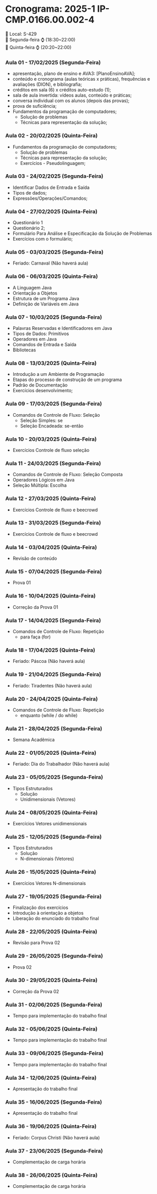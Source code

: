 # Cronograma: 2025-1 IP-CMP.0166.00.002-4
  
🚩 Local: S-429  
📆 Segunda-feira ⌚ (18:30\~22:00)  
📆 Quinta-feira ⌚ (20:20\~22:00)

### Aula 01 - 17/02/2025 (Segunda-Feira) 
- apresentação, plano de ensino e AVA3: [PlanoEnsinoAVA];  
- conteúdo e cronograma (aulas teóricas x práticas), frequências e avaliações (DION), e bibliografia;  
- créditos em sala (6) x créditos auto-estudo (1);  
- sala de aula invertida: vídeos aulas, conteúdo e práticas;  
- conversa individual com os alunos (depois das provas);  
- prova de suficiência; 
- Fundamentos da programação de computadores;  
    - Solução de problemas  
    - Técnicas para representação da solução;  
### Aula 02 - 20/02/2025 (Quinta-Feira) 
- Fundamentos da programação de computadores;  
    - Solução de problemas  
    - Técnicas para representação da solução;  
    - Exercícios - Pseudolinguagem;  
### Aula 03 - 24/02/2025 (Segunda-Feira) 
- Identificar Dados de Entrada e Saída​  
- Tipos de dados;  
- Expressões/Operações/Comandos; 
### Aula 04 - 27/02/2025 (Quinta-Feira) 
- Questionário 1  
- Questionário 2;  
- Formulário Para Análise e Especificação da Solução de Problemas  
- Exercícios com o formulário; 
### Aula 05 - 03/03/2025 (Segunda-Feira) 
- Feriado: Carnaval (Não haverá aula)  
### Aula 06 - 06/03/2025 (Quinta-Feira) 
- A Linguagem Java  
- Orientação a Objetos​  
- Estrutura de um Programa Java​  
- Definição de Variáveis em Java​  
### Aula 07 - 10/03/2025 (Segunda-Feira)  
- Palavras Reservadas e Identificadores em Java  
- Tipos de Dados: Primitivos  
- Operadores em Java  
- Comandos de Entrada e Saída  
- Bibliotecas  
### Aula 08 - 13/03/2025 (Quinta-Feira) 
- Introdução a um Ambiente de Programação  
- Etapas do processo de construção de um programa​
- Padrão de Documentação
- Exercícios desenvolvimento;
### Aula 09 - 17/03/2025 (Segunda-Feira)  
- Comandos de Controle de Fluxo​: Seleção
    - Seleção Simples: se  
    - Seleção Encadeada: se-então  
### Aula 10 - 20/03/2025 (Quinta-Feira) 
- Exercícios Controle de fluxo seleção
### Aula 11 - 24/03/2025 (Segunda-Feira)  
- Comandos de Controle de Fluxo​: Seleção Composta  
- Operadores Lógicos em Java  
- Seleção Múltipla: Escolha  
### Aula 12 - 27/03/2025 (Quinta-Feira) 
- Exercícios Controle de fluxo e beecrowd  
### Aula 13 - 31/03/2025 (Segunda-Feira)  
- Exercícios Controle de fluxo e beecrowd  
### Aula 14 - 03/04/2025 (Quinta-Feira)  
- Revisão de conteúdo
### Aula 15 - 07/04/2025 (Segunda-Feira)  
- Prova 01  
### Aula 16 - 10/04/2025 (Quinta-Feira)  
- Correção da Prova 01  
### Aula 17 - 14/04/2025 (Segunda-Feira)  
- Comandos de Controle de Fluxo​: Repetição  
    - para faça (for)  
### Aula 18 - 17/04/2025 (Quinta-Feira)  
- Feriado: Páscoa (Não haverá aula)  
### Aula 19 - 21/04/2025 (Segunda-Feira)  
- Feriado: Tiradentes (Não haverá aula)  
### Aula 20 - 24/04/2025 (Quinta-Feira)  
- Comandos de Controle de Fluxo​: Repetição  
    - enquanto (while / do while)  
### Aula 21 - 28/04/2025 (Segunda-Feira) 
- Semana Acadêmica
### Aula 22 - 01/05/2025 (Quinta-Feira) 
- Feriado: Dia do Trabalhador (Não haverá aula)
### Aula 23 - 05/05/2025 (Segunda-Feira)  
- Tipos Estruturados  
    - Solução  
    - Unidimensionais (Vetores)
### Aula 24 - 08/05/2025 (Quinta-Feira)  
- Exercícios Vetores unidimensionais
### Aula 25 - 12/05/2025 (Segunda-Feira)  
- Tipos Estruturados  
    - Solução  
    - N-dimensionais (Vetores)  
### Aula 26 - 15/05/2025 (Quinta-Feira)  
- Exercícios Vetores N-dimensionais
### Aula 27 - 19/05/2025 (Segunda-Feira)  
- Finalização dos exercícios  
- Introdução à orientação a objetos  
- Liberação do enunciado do trabalho final  
### Aula 28 - 22/05/2025 (Quinta-Feira)  
- Revisão para Prova 02
### Aula 29 - 26/05/2025 (Segunda-Feira)  
- Prova 02  
### Aula 30 - 29/05/2025 (Quinta-Feira)  
- Correção da Prova 02  
### Aula 31 - 02/06/2025 (Segunda-Feira)  
- Tempo para implementação do trabalho final  
### Aula 32 - 05/06/2025 (Quinta-Feira)  
- Tempo para implementação do trabalho final  
### Aula 33 - 09/06/2025 (Segunda-Feira)  
- Tempo para implementação do trabalho final  
### Aula 34 - 12/06/2025 (Quinta-Feira)  
- Apresentação do trabalho final  
### Aula 35 - 16/06/2025 (Segunda-Feira)  
- Apresentação do trabalho final  
### Aula 36 - 19/06/2025 (Quinta-Feira)  
- Feriado: Corpus Christi (Não haverá aula)
### Aula 37 - 23/06/2025 (Segunda-Feira) 
- Complementação de carga horária
### Aula 38 - 26/06/2025 (Quinta-Feira) 
- Complementação de carga horária